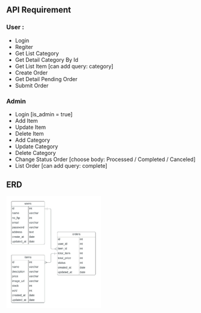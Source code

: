 ## API Requirement

### User :

- Login 
- Regiter
- Get List Category
- Get Detail Category By Id
- Get List Item [can add query: category]
- Create Order
- Get Detail Pending Order
- Submit Order

### Admin
 
 - Login [is_admin = true]
 - Add Item
 - Update Item
 - Delete Item
 - Add Category
 - Update Category
 - Delete Category
 - Change Status Order [choose body: Processed / Completed / Canceled]
 - List Order [can add query: complete]
 
## ERD

<div style="width: 250px;">
  
  ![](public/images/erd_bingle_shop.jpeg)
  
</div>

